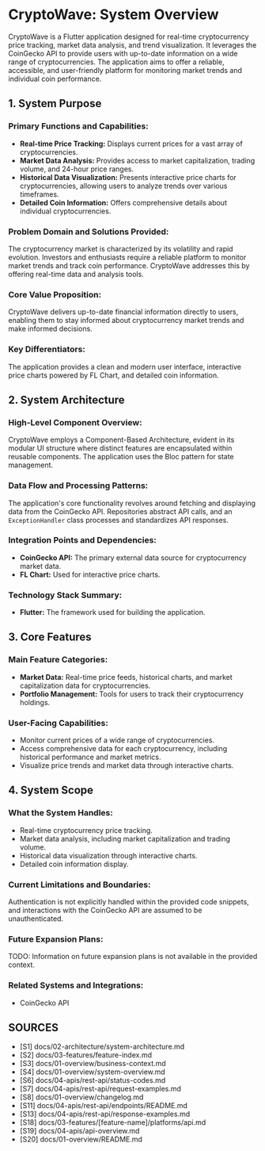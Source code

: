 # CryptoWave: System Overview

CryptoWave is a Flutter application designed for real-time cryptocurrency price tracking, market data analysis, and trend visualization. It leverages the CoinGecko API to provide users with up-to-date information on a wide range of cryptocurrencies. The application aims to offer a reliable, accessible, and user-friendly platform for monitoring market trends and individual coin performance.

## 1. System Purpose

### Primary Functions and Capabilities:
*   **Real-time Price Tracking:** Displays current prices for a vast array of cryptocurrencies.
*   **Market Data Analysis:** Provides access to market capitalization, trading volume, and 24-hour price ranges.
*   **Historical Data Visualization:** Presents interactive price charts for cryptocurrencies, allowing users to analyze trends over various timeframes.
*   **Detailed Coin Information:** Offers comprehensive details about individual cryptocurrencies.

### Problem Domain and Solutions Provided:
The cryptocurrency market is characterized by its volatility and rapid evolution. Investors and enthusiasts require a reliable platform to monitor market trends and track coin performance. CryptoWave addresses this by offering real-time data and analysis tools.

### Core Value Proposition:
CryptoWave delivers up-to-date financial information directly to users, enabling them to stay informed about cryptocurrency market trends and make informed decisions.

### Key Differentiators:
The application provides a clean and modern user interface, interactive price charts powered by FL Chart, and detailed coin information.

## 2. System Architecture

### High-Level Component Overview:
CryptoWave employs a Component-Based Architecture, evident in its modular UI structure where distinct features are encapsulated within reusable components. The application uses the Bloc pattern for state management.

### Data Flow and Processing Patterns:
The application's core functionality revolves around fetching and displaying data from the CoinGecko API. Repositories abstract API calls, and an `ExceptionHandler` class processes and standardizes API responses.

### Integration Points and Dependencies:
*   **CoinGecko API:** The primary external data source for cryptocurrency market data.
*   **FL Chart:** Used for interactive price charts.

### Technology Stack Summary:
*   **Flutter:** The framework used for building the application.

## 3. Core Features

### Main Feature Categories:
*   **Market Data:** Real-time price feeds, historical charts, and market capitalization data for cryptocurrencies.
*   **Portfolio Management:** Tools for users to track their cryptocurrency holdings.

### User-Facing Capabilities:
*   Monitor current prices of a wide range of cryptocurrencies.
*   Access comprehensive data for each cryptocurrency, including historical performance and market metrics.
*   Visualize price trends and market data through interactive charts.

## 4. System Scope

### What the System Handles:
*   Real-time cryptocurrency price tracking.
*   Market data analysis, including market capitalization and trading volume.
*   Historical data visualization through interactive charts.
*   Detailed coin information display.

### Current Limitations and Boundaries:
Authentication is not explicitly handled within the provided code snippets, and interactions with the CoinGecko API are assumed to be unauthenticated.

### Future Expansion Plans:
TODO: Information on future expansion plans is not available in the provided context.

### Related Systems and Integrations:
*   CoinGecko API

## SOURCES

- [S1] docs/02-architecture/system-architecture.md
- [S2] docs/03-features/feature-index.md
- [S3] docs/01-overview/business-context.md
- [S4] docs/01-overview/system-overview.md
- [S6] docs/04-apis/rest-api/status-codes.md
- [S7] docs/04-apis/rest-api/request-examples.md
- [S8] docs/01-overview/changelog.md
- [S11] docs/04-apis/rest-api/endpoints/README.md
- [S13] docs/04-apis/rest-api/response-examples.md
- [S18] docs/03-features/[feature-name]/platforms/api.md
- [S19] docs/04-apis/api-overview.md
- [S20] docs/01-overview/README.md